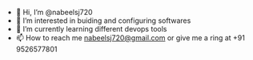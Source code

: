 - 👋 Hi, I’m @nabeelsj720
- 👀 I’m interested in buiding and configuring softwares 
- 🌱 I’m currently learning different devops tools
- 📫 How to reach me nabeelsj720@gmail.com or give me a ring at +91 9526577801

<!---
nabeelsj720/nabeelsj720 is a ✨ special ✨ repository because its `README.md` (this file) appears on your GitHub profile.
You can click the Preview link to take a look at your changes.
--->
